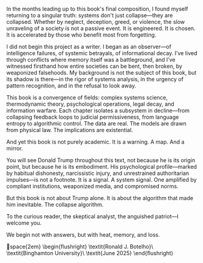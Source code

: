 In the months leading up to this book's final composition, I found myself returning to a singular truth: systems don't just collapse—they are collapsed. Whether by neglect, deception, greed, or violence, the slow unraveling of a society is not a passive event. It is engineered. It is chosen. It is accelerated by those who benefit most from forgetting.

I did not begin this project as a writer. I began as an observer—of intelligence failures, of systemic betrayals, of informational decay. I’ve lived through conflicts where memory itself was a battleground, and I’ve witnessed firsthand how entire societies can be bent, then broken, by weaponized falsehoods. My background is not the subject of this book, but its shadow is there—in the rigor of systems analysis, in the urgency of pattern recognition, and in the refusal to look away.

This book is a convergence of fields: complex systems science, thermodynamic theory, psychological operations, legal decay, and information warfare. Each chapter isolates a subsystem in decline—from collapsing feedback loops to judicial permissiveness, from language entropy to algorithmic control. The data are real. The models are drawn from physical law. The implications are existential.

And yet this book is not purely academic. It is a warning. A map. And a mirror.

You will see Donald Trump throughout this text, not because he is its origin point, but because he is its embodiment. His psychological profile—marked by habitual dishonesty, narcissistic injury, and unrestrained authoritarian impulses—is not a footnote. It is a signal. A system signal. One amplified by compliant institutions, weaponized media, and compromised norms.

But this book is not about Trump alone. It is about the algorithm that made him inevitable. The collapse algorithm.

To the curious reader, the skeptical analyst, the anguished patriot—I welcome you.

We begin not with answers, but with heat, memory, and loss.

space{2em}
\begin{flushright}
\textit{Ronald J. Botelho}\\
\textit{Binghamton University}\\
\textit{June 2025}
\end{flushright)

